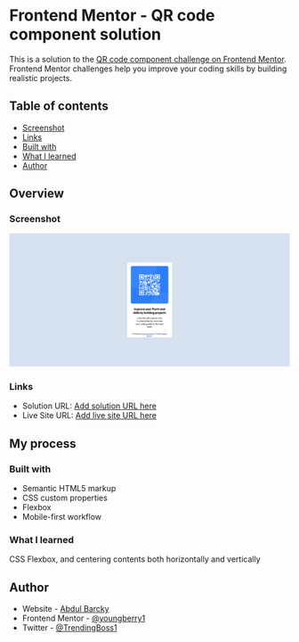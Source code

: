 # Frontend Mentor - QR code component solution

This is a solution to the [QR code component challenge on Frontend Mentor](https://www.frontendmentor.io/challenges/qr-code-component-iux_sIO_H). Frontend Mentor challenges help you improve your coding skills by building realistic projects. 

## Table of contents

  - [Screenshot](#screenshot)
  - [Links](#links)
  - [Built with](#built-with)
  - [What I learned](#what-i-learned)
- [Author](#author)

## Overview

### Screenshot

![](./images/Screenshot%202025-06-21%20at%2011-58-38%20Frontend%20Mentor%20QR%20code%20component.png)


### Links

- Solution URL: [Add solution URL here](https://github.com/youngberry1/Frontend-Mentor---QR-code-component-)
- Live Site URL: [Add live site URL here](https://youngberry1.github.io/Frontend-Mentor---QR-code-component-/)

## My process

### Built with

- Semantic HTML5 markup
- CSS custom properties
- Flexbox
- Mobile-first workflow


### What I learned

CSS Flexbox, and centering contents both horizontally and vertically



## Author

- Website - [Abdul Barcky](https://youngberry1.github.io/Personal-Portfolio-2/)
- Frontend Mentor - [@youngberry1](https://www.frontendmentor.io/profile/youngberry1)
- Twitter - [@TrendingBoss1](https://www.twitter.com/trendingboss1)

